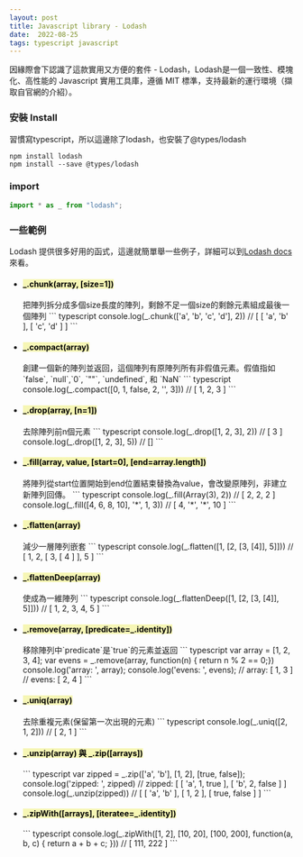 ```yaml
---
layout: post
title: Javascript library - Lodash
date:  2022-08-25
tags: typescript javascript
---
```


因緣際會下認識了這款實用又方便的套件 - Lodash，Lodash是一個一致性、模塊化、高性能的 Javascript 實用工具庫，遵循 MIT 標準，支持最新的運行環境（擷取自官網的介紹）。

### 安裝 Install
習慣寫typescript，所以這邊除了lodash，也安裝了@types/lodash
``` shell
npm install lodash
npm install --save @types/lodash
```

### import
``` typescript
import * as _ from "lodash";
```

### 一些範例
Lodash 提供很多好用的函式，這邊就簡單舉一些例子，詳細可以到[Lodash docs](https://lodash.com/docs/4.17.15)來看。

- <h4><mark style="background-color: #f6f6b5">_.chunk(array, [size=1])</mark> </h4>
  把陣列拆分成多個size長度的陣列，剩餘不足一個size的剩餘元素組成最後一個陣列
  ``` typescript
  console.log(_.chunk(['a', 'b', 'c', 'd'], 2))
  // [ [ 'a', 'b' ], [ 'c', 'd' ] ]
  ```
- <h4><mark style="background-color: #f6f6b5">_.compact(array)</mark> </h4>
  創建一個新的陣列並返回，這個陣列有原陣列所有非假值元素。假值指如 `false`, `null`,`0`, `""`, `undefined`, 和 `NaN`
  ``` typescript
  console.log(_.compact([0, 1, false, 2, '', 3]))
  // [ 1, 2, 3 ]
  ```
- <h4><mark style="background-color: #f6f6b5">_.drop(array, [n=1])</mark> </h4>
  去除陣列前n個元素
  ``` typescript
  console.log(_.drop([1, 2, 3], 2))
  // [ 3 ]
  console.log(_.drop([1, 2, 3], 5))
  // []
  ```
- <h4><mark style="background-color: #f6f6b5">_.fill(array, value, [start=0], [end=array.length])</mark> </h4>
  將陣列從start位置開始到end位置結束替換為value，會改變原陣列，非建立新陣列回傳。
  ``` typescript
  console.log(_.fill(Array(3), 2))
  // [ 2, 2, 2 ]
  console.log(_.fill([4, 6, 8, 10], '*', 1, 3))
  // [ 4, '*', '*', 10 ]
  ```
- <h4><mark style="background-color: #f6f6b5">_.flatten(array)</mark> </h4>
  減少一層陣列嵌套
  ``` typescript
  console.log(_.flatten([1, [2, [3, [4]], 5]]))
  // [ 1, 2, [ 3, [ 4 ] ], 5 ]
  ```
- <h4><mark style="background-color: #f6f6b5">_.flattenDeep(array)</mark> </h4>
  使成為一維陣列
  ``` typescript
  console.log(_.flattenDeep([1, [2, [3, [4]], 5]]))
  // [ 1, 2, 3, 4, 5 ]
  ```
- <h4><mark style="background-color: #f6f6b5">_.remove(array, [predicate=_.identity])</mark> </h4>
  移除陣列中`predicate`是`true`的元素並返回
  ``` typescript
  var array = [1, 2, 3, 4];
  var evens = _.remove(array, function(n) { return n % 2 == 0;})
  console.log('array: ', array);
  console.log('evens: ', evens);
  // array:  [ 1, 3 ]
  // evens:  [ 2, 4 ]
  ```
- <h4><mark style="background-color: #f6f6b5">_.uniq(array)</mark> </h4>
  去除重複元素(保留第一次出現的元素)
  ``` typescript
  console.log(_.uniq([2, 1, 2]))
  // [ 2, 1 ]
  ```
- <h4><mark style="background-color: #f6f6b5">_.unzip(array) 與 _.zip([arrays])</mark> </h4>
  ``` typescript
  var zipped = _.zip(['a', 'b'], [1, 2], [true, false]);
  console.log('zipped: ', zipped)
  // zipped:  [ [ 'a', 1, true ], [ 'b', 2, false ] ]
  console.log(_.unzip(zipped))
  // [ [ 'a', 'b' ], [ 1, 2 ], [ true, false ] ]
  ```
- <h4><mark style="background-color: #f6f6b5">_.zipWith([arrays], [iteratee=_.identity])</mark> </h4>
  ``` typescript
  console.log(_.zipWith([1, 2], [10, 20], [100, 200], function(a, b, c) { return a + b + c; }))
  // [ 111, 222 ]
  ```
